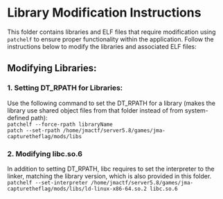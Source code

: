 # Library Modification Instructions

This folder contains libraries and ELF files that require modification using `patchelf` to ensure proper functionality within the application. Follow the instructions below to modify the libraries and associated ELF files:

## Modifying Libraries:

### 1. Setting DT_RPATH for Libraries:
Use the following command to set the DT_RPATH for a library (makes the library use shared object files from that folder instead of from system-defined path):  
`patchelf --force-rpath libraryName`  
`patch --set-rpath /home/jmactf/server5.8/games/jma-capturetheflag/mods/libs`

### 2. Modifying libc.so.6
In addition to setting DT_RPATH, libc requires to set the interpreter to the linker, matching the library version, which is also provided in this folder.  
`patchelf --set-interpreter /home/jmactf/server5.8/games/jma-capturetheflag/mods/libs/ld-linux-x86-64.so.2 libc.so.6`
